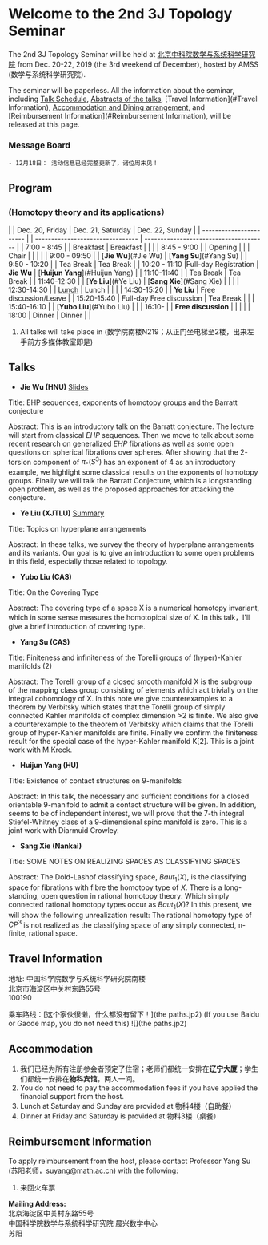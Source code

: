 # Welcome to the 2nd 3J Topology Seminar  

The 2nd 3J Topology Seminar will be held at [北京中科院数学与系统科学研究院](http://www.amss.ac.cn) from Dec. 20-22, 2019 (the 3rd weekend of December), hosted by AMSS (数学与系统科学研究院).

The seminar will be paperless. All the information about the seminar, including [Talk Schedule](#Program), [Abstracts of the talks](#Talks), [Travel Information](#Travel Information), [Accommodation and Dining arrangement](#Accommodation), and [Reimbursement Information](#Reimbursement Information), will be released at this page.

### Message Board
`- 12月18日： 活动信息已经完整更新了，诸位周末见！`


## <span id="Program">Program</span>  

### (Homotopy theory and its applications）


|                         |   Dec. 20, Friday         |        Dec. 21, Saturday          |   Dec. 22, Sunday                      |
| ----------------------- |                           | --------------------------------  | -------------------------------------- |
|       7:00 - 8:45       |                           |        Breakfast                  |      Breakfast                         |
|                                                                                                                                  |
|       8:45 - 9:00       |                           |           Opening                 |                                        |
|         Chair           |                           |                                   |                                        |
|       9:00 - 09:50      |                           |      [**Jie Wu**](#Jie Wu)        |       [**Yang Su**](#Yang Su)          | 
|       9:50 - 10:20      |                           |          Tea Break                |         Tea Break                      |
|       10:20 - 11:10     |Full-day Registration      |               **Jie Wu**          |    [**Huijun Yang**](#Huijun Yang)     |
|       11:10-11:40       |                           |          Tea Break                |         Tea Break                      |
|       11:40-12:30       |                           |      [**Ye Liu**](#Ye Liu)        |    [**Sang Xie**](#Sang Xie)           | 
|                                                                                                                                  |
|       12:30-14:30       |                           |      [Lunch](#dining)             |        Lunch                           |
|                                                                                                                                 |
|       14:30-15:20       |                           |         **Ye Liu**               |         Free discussion/Leave          |
|       15:20-15:40       |  Full-day Free discussion |            Tea Break             |                                        |
|       15:40-16:10       |                           |      [**Yubo Liu**](#Yubo Liu)   |                                        |
|       16:10-            |                           |        **Free discussion**       |                                        |
|                                                                                        |
|       18:00             |      Dinner               |             Dinner                |                                        |
  
1. All talks will take place in (数学院南楼N219；从正门坐电梯至2楼，出来左手前方多媒体教室即是)   







## <span id="Talks">Talks</span>    


- **<span id="Jie Wu">Jie Wu</span> (HNU)**  [Slides](3J-Topology-Seminar-talk(1).pdf)

Title: $\mathrm{EHP}$ sequences, exponents of homotopy groups and the Barratt conjecture  

Abstract: This is an introductory talk on the Barratt conjecture. The lecture will start from classical $EHP$ sequences. Then we move to talk about some recent research on generalized $EHP$ fibrations as well as some open questions on spherical fibrations over spheres. After showing that the $2$-torsion component of $\pi_*(S^3)$ has an exponent of $4$ as an introductory example, we highlight some classical results on the exponents of homotopy groups. Finally we will talk the Barratt Conjecture, which is a longstanding open problem, as well as the proposed approaches for attacking the conjecture.  



- **<span id="Ye Liu">Ye Liu</span> (XJTLU)**  [Summary](yeliuarransurvey.pdf)

Title: Topics on hyperplane arrangements

Abstract: In these talks, we survey the theory of hyperplane arrangements and its variants. Our goal is to give an introduction to some open problems in this field, especially those related to topology.


- **<span id="Yubo Liu">Yubo Liu</span> (CAS)**  

Title: On the Covering Type

Abstract: The covering type of a space X is a numerical homotopy invariant, which in some sense measures the homotopical size of X. In this talk，I'll give a brief introduction of covering type.



- **<span id="Yang Su">Yang Su</span> (CAS)**  

Title: Finiteness and infiniteness of the Torelli groups of (hyper)-Kahler manifolds (2)  

Abstract: The Torelli group of a closed smooth manifold X is the subgroup of the mapping class group consisting of elements which act trivially on the integral cohomology of X. In this note we give counterexamples to a theorem by Verbitsky which states that the Torelli group of simply connected Kahler manifolds of complex dimension >2 is finite. We also give a counterexample to the theorem of Verbitsky which claims that the Torelli group of hyper-Kahler manifolds are finite. Finally we confirm the finiteness result for the special case of the hyper-Kahler manifold K[2]. This is a joint work with M.Kreck.



- **<span id="Huijun Yang">Huijun Yang</span> (HU)**  

Title: Existence of contact structures on 9-manifolds

Abstract: In this talk, the necessary and sufficient conditions for a closed orientable 9-manifold to admit a contact structure will be given.
In addition, seems to be of independent interest, we will prove that the 7-th integral Stiefel-Whitney class of a 9-dimensional spinc manifold is zero. This is a joint work with Diarmuid Crowley.



  

- **<span id="Sang Xie">Sang Xie</span> (Nankai)**  

Title: SOME NOTES ON REALIZING SPACES AS CLASSIFYING
SPACES

Abstract: The Dold-Lashof classifying space, $Baut_1 (X)$, is the classifying space for fibrations with fibre the homotopy type of $X$. There is a long-standing, open question in rational homotopy theory: 
Which simply connected rational homotopy types occur as $Baut_1(X)$? In this present, we will show the following unrealization result: 
The rational homotopy type of $CP^3$ is not realized as the classifying space of any simply connected, π-finite, rational space.




## <span id="Travel Information">Travel Information</span>

地址: 中国科学院数学与系统科学研究院南楼  
     北京市海淀区中关村东路55号  
     100190

乘车路线：[这个家伙很懒，什么都没有留下！](the paths.jp2) 
(If you use Baidu or Gaode map, you do not need this)
![](the paths.jp2) 



## <span id="Accommodation">Accommodation</span>

1.	我们已经为所有注册参会者预定了住宿；老师们都统一安排在**辽宁大厦**；学生们都统一安排在**物科宾馆**，两人一间。
2.	You do not need to pay the accommodation fees if you have applied the financial support from the host.
4.	<span id="dining">Lunch</span> at Saturday and Sunday are provided at 物科4楼（自助餐）
5.	Dinner at Friday and Saturday is provided at 物科3楼（桌餐）





##  <span id="Reimbursement Information">Reimbursement Information</span>  

To apply reimbursement from the host, please contact Professor Yang Su (苏阳老师，suyang@math.ac.cn) with the following:

1.	来回火车票  

**Mailing Address:**  
北京海淀区中关村东路55号    
中国科学院数学与系统科学研究院 晨兴数学中心  
苏阳








